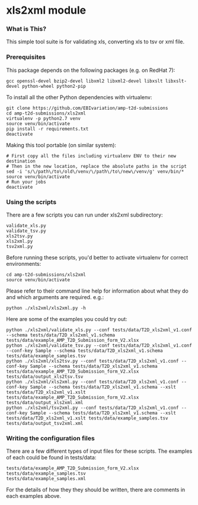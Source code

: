 xls2xml module
==============

### What is This?
This simple tool suite is for validating xls, converting xls to tsv or xml file.

### Prerequisites
This package depends on the following packages (e.g. on RedHat 7):
```commandline
gcc openssl-devel bzip2-devel libxml2 libxml2-devel libxslt libxslt-devel python-wheel python2-pip
```
To install all the other Python dependencies with virtualenv:
```commandline
git clone https://github.com/EBIvariation/amp-t2d-submissions
cd amp-t2d-submissions/xls2xml
virtualenv -p python2.7 venv
source venv/bin/activate
pip install -r requirements.txt
deactivate
```
Making this tool portable (on similar system):
```commandline
# First copy all the files including virtualenv ENV to their new destination
# Then in the new location, replace the absolute paths in the script
sed -i 's/\/path\/to\/old\/venv/\/path\/to\/new\/venv/g' venv/bin/*
source venv/bin/activate
# Run your jobs
deactivate
```

### Using the scripts
There are a few scripts you can run under xls2xml subdirectory:
```commandline
validate_xls.py
validate_tsv.py
xls2tsv.py
xls2xml.py
tsv2xml.py
```
Before running these scripts, you'd better to activate virtualenv for correct environments:
```commandline
cd amp-t2d-submissions/xls2xml
source venv/bin/activate
```
Please refer to their command line help for information about what they do and which arguments are required. e.g.:
```commandline
python ./xls2xml/xls2xml.py -h
```
Here are some of the examples you could try out:
```commandline
python ./xls2xml/validate_xls.py --conf tests/data/T2D_xls2xml_v1.conf --schema tests/data/T2D_xls2xml_v1.schema tests/data/example_AMP_T2D_Submission_form_V2.xlsx 
python ./xls2xml/validate_tsv.py --conf tests/data/T2D_xls2xml_v1.conf --conf-key Sample --schema tests/data/T2D_xls2xml_v1.schema tests/data/example_samples.tsv
python ./xls2xml/xls2tsv.py --conf tests/data/T2D_xls2xml_v1.conf --conf-key Sample --schema tests/data/T2D_xls2xml_v1.schema tests/data/example_AMP_T2D_Submission_form_V2.xlsx tests/data/output_xls2tsv.tsv
python ./xls2xml/xls2xml.py --conf tests/data/T2D_xls2xml_v1.conf --conf-key Sample --schema tests/data/T2D_xls2xml_v1.schema --xslt tests/data/T2D_xls2xml_v1.xslt tests/data/example_AMP_T2D_Submission_form_V2.xlsx tests/data/output_xls2xml.xml
python ./xls2xml/tsv2xml.py --conf tests/data/T2D_xls2xml_v1.conf --conf-key Sample --schema tests/data/T2D_xls2xml_v1.schema --xslt tests/data/T2D_xls2xml_v1.xslt tests/data/example_samples.tsv tests/data/output_tsv2xml.xml
```

### Writing the configuration files
There are a few different types of input files for these scripts. The examples of each could be found in tests/data:
```commandline
tests/data/example_AMP_T2D_Submission_form_V2.xlsx
tests/data/example_samples.tsv
tests/data/example_samples.xml
```
For the details of how they they should be written, there are comments in each examples above.